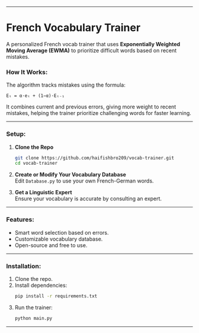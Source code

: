 
---

# French Vocabulary Trainer

A personalized French vocab trainer that uses **Exponentially Weighted Moving Average (EWMA)** to prioritize difficult words based on recent mistakes.

### How It Works:

The algorithm tracks mistakes using the formula:

```
Eₜ = α·eₜ + (1−α)·Eₜ₋₁
```

It combines current and previous errors, giving more weight to recent mistakes, helping the trainer prioritize challenging words for faster learning.

---

### Setup:

1. **Clone the Repo**  
   ```bash
   git clone https://github.com/haifishbro209/vocab-trainer.git
   cd vocab-trainer
   ```

2. **Create or Modify Your Vocabulary Database**  
   Edit `Database.py` to use your own French-German words.

3. **Get a Linguistic Expert**  
   Ensure your vocabulary is accurate by consulting an expert.

---

### Features:
- Smart word selection based on errors.
- Customizable vocabulary database.
- Open-source and free to use.

---

### Installation:

1. Clone the repo.
2. Install dependencies:
   ```bash
   pip install -r requirements.txt
   ```
3. Run the trainer:
   ```bash
   python main.py
   ```

---
